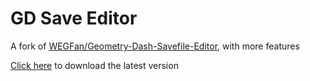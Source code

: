 # GD Save Editor
A fork of [WEGFan/Geometry-Dash-Savefile-Editor](https://github.com/WEGFan/Geometry-Dash-Savefile-Editor), with more features

[Click here](https://github.com/Xytriza/gd-save-editor/releases/latest/download/gd-save-editor.exe) to download the latest version
